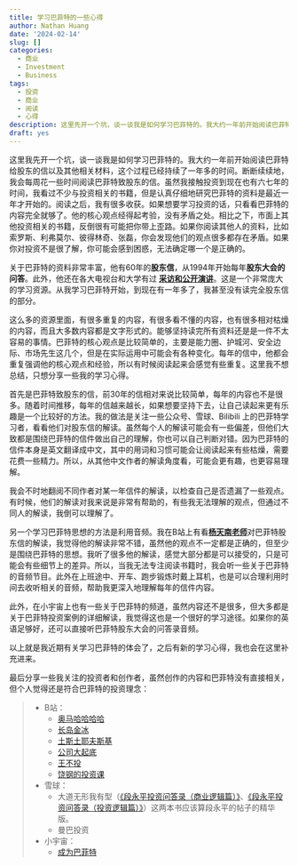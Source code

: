 ```yaml
---
title: 学习巴菲特的一些心得
author: Nathan Huang
date: '2024-02-14'
slug: []
categories:
  - 商业
  - Investment
  - Business
tags:
  - 投资
  - 商业
  - 阅读
  - 心得
description: 这里先开一个坑，谈一谈我是如何学习巴菲特的。我大约一年前开始阅读巴菲特给股东的信以及其他相关材料，这个过程已经持续了一年多的时间。断断续续地，我会每周花一些时间阅读巴菲特致股东的信。 
draft: yes
---
```

 
这里我先开一个坑，谈一谈我是如何学习巴菲特的。我大约一年前开始阅读巴菲特给股东的信以及其他相关材料，这个过程已经持续了一年多的时间。断断续续地，我会每周花一些时间阅读巴菲特致股东的信。虽然我接触投资到现在也有六七年的时间，我看过不少与投资相关的书籍，但是认真仔细地研究巴菲特的资料是最近一年才开始的。阅读之后，我有很多收获。如果想要学习投资的话，只看看巴菲特的内容完全就够了。他的核心观点经得起考验，没有矛盾之处。相比之下，市面上其他投资相关的书籍，反倒很有可能把你带上歪路。如果你阅读其他人的资料，比如索罗斯、利弗莫尔、彼得林奇、张磊，你会发现他们的观点很多都存在矛盾。如果你对投资不是很了解，你可能会感到困惑，无法确定哪一个是正确的。

关于巴菲特的资料非常丰富，他有60年的**股东信**，从1994年开始每年**股东大会的问答**。此外，他还在各大电视台和大学有过 [**采访和公开演讲**](https://github.com/gengjiawen/buffett-chinese)。这是一个非常庞大的学习资源。从我学习巴菲特开始，到现在有一年多了，我甚至没有读完全股东信的部分。

这么多的资源里面，有很多重复的内容，有很多看不懂的内容，也有很多相对枯燥的内容，而且大多数内容都是文字形式的。能够坚持读完所有资料还是是一件不太容易的事情。巴菲特的核心观点是比较简单的，主要是能力圈、护城河、安全边际、市场先生这几个，但是在实际运用中可能会有各种变化。每年的信中，他都会重复强调他的核心观点和经验，所以有时候阅读起来会感觉有些重复。这里我不想总结，只想分享一些我的学习心得。

首先是巴菲特致股东的信，前30年的信相对来说比较简单，每年的内容也不是很多。随着时间推移，每年的信越来越长，如果想要坚持下去，让自己读起来更有乐趣是一个比较好的方法。我的做法是关注一些公众号、雪球、Bilibili 上的巴菲特学习者，看看他们对股东信的解读。虽然每个人的解读可能会有一些偏差，但他们大致都是围绕巴菲特的信件做出自己的理解，你也可以自己判断对错。因为巴菲特的信件本身是英文翻译成中文，其中的用词和习惯可能会让阅读起来有些枯燥，需要花费一些精力。所以，从其他中文作者的解读角度看，可能会更有趣，也更容易理解。


  
我会不时地翻阅不同作者对某一年信件的解读，以检查自己是否遗漏了一些观点。有时候，他们的解读对我来说是非常有帮助的，有些我无法理解的观点，但通过不同人的解读，我倒可以理解了。 

另一个学习巴菲特思想的方法是利用音频。我在B站上有看[**杨天南老师**](https://www.bilibili.com/video/BV1Mu411u7WQ/?spm_id_from=333.337.top_right_bar_window_custom_collection.content.click&vd_source=d3898783713cc7bb28b1752ef1f0d890)对巴菲特股东信的解读，我觉得他的解读非常不错，虽然他的观点不一定都是正确的，但至少是围绕巴菲特的思想。我听了很多他的解读，感觉大部分都是可以接受的，只是可能会有些细节上的差异。所以，当我无法专注阅读书籍时，我会听一些关于巴菲特的音频节目。此外在上班途中、开车、跑步锻炼时戴上耳机，也是可以合理利用时间去收听相关的音频，帮助我更深入地理解每年的信件内容。

此外，在小宇宙上也有一些关于巴菲特的频道，虽然内容还不是很多，但大多都是关于巴菲特投资案例的详细解读，我觉得这也是一个很好的学习途径。如果你的英语足够好，还可以直接听巴菲特股东大会的问答录音频。

以上就是我近期有关学习巴菲特的体会了，之后有新的学习心得，我也会在这里补充进来。

最后分享一些我关注的投资者和创作者，虽然创作的内容和巴菲特没有直接相关，但个人觉得还是符合巴菲特的投资理念：

>- B站：
>   - [奥马哈哈哈哈](https://space.bilibili.com/1335694374/?spm_id_from=333.999.0.0)
>   - [长岛金冰](https://space.bilibili.com/627825846/?spm_id_from=333.999.0.0)
>   - [土斯土耶夫斯基](https://space.bilibili.com/362876897/?spm_id_from=333.999.0.0)
>   - [公司大起底](https://space.bilibili.com/1274077132/?spm_id_from=333.999.0.0)
>   - [王不投](https://space.bilibili.com/2126383223/?spm_id_from=333.999.0.0)
>   - [饶钢的投资课](https://space.bilibili.com/1178105589/?spm_id_from=333.999.0.0) 
>- 雪球：
>   - 大道无形我有型（[《段永平投资问答录（商业逻辑篇）》](https://book.douban.com/subject/35254511/)、[《段永平投资问答录（投资逻辑篇）》](https://book.douban.com/subject/35279134/)）这两本书应该算段永平的帖子的精华版。
>   - 曼巴投资
>- 小宇宙：
>   - [成为巴菲特](https://www.xiaoyuzhoufm.com/podcast/63230520599af9d46556583e)
